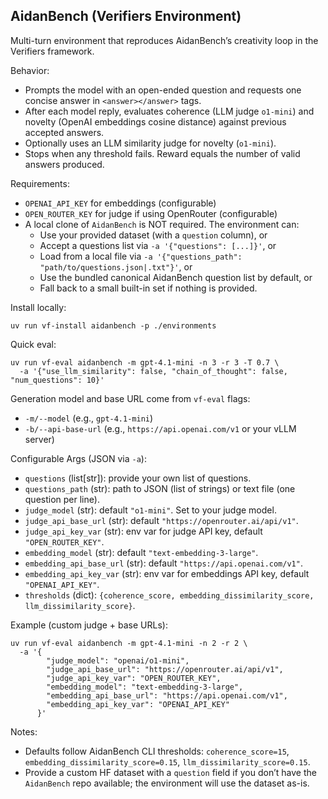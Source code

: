 ## AidanBench (Verifiers Environment)

Multi-turn environment that reproduces AidanBench’s creativity loop in the Verifiers framework.

Behavior:
- Prompts the model with an open-ended question and requests one concise answer in `<answer></answer>` tags.
- After each model reply, evaluates coherence (LLM judge `o1-mini`) and novelty (OpenAI embeddings cosine distance) against previous accepted answers.
- Optionally uses an LLM similarity judge for novelty (`o1-mini`).
- Stops when any threshold fails. Reward equals the number of valid answers produced.

Requirements:
- `OPENAI_API_KEY` for embeddings (configurable)
- `OPEN_ROUTER_KEY` for judge if using OpenRouter (configurable)
- A local clone of `AidanBench` is NOT required. The environment can:
  - Use your provided dataset (with a `question` column), or
  - Accept a questions list via `-a '{"questions": [...]}'`, or
  - Load from a local file via `-a '{"questions_path": "path/to/questions.json|.txt"}'`, or
  - Use the bundled canonical AidanBench question list by default, or
  - Fall back to a small built-in set if nothing is provided.

Install locally:
```
uv run vf-install aidanbench -p ./environments
```

Quick eval:
```
uv run vf-eval aidanbench -m gpt-4.1-mini -n 3 -r 3 -T 0.7 \
  -a '{"use_llm_similarity": false, "chain_of_thought": false, "num_questions": 10}'
```

Generation model and base URL come from `vf-eval` flags:
- `-m/--model` (e.g., `gpt-4.1-mini`)
- `-b/--api-base-url` (e.g., `https://api.openai.com/v1` or your vLLM server)

Configurable Args (JSON via `-a`):
- `questions` (list[str]): provide your own list of questions.
- `questions_path` (str): path to JSON (list of strings) or text file (one question per line).
- `judge_model` (str): default `"o1-mini"`. Set to your judge model.
- `judge_api_base_url` (str): default `"https://openrouter.ai/api/v1"`.
- `judge_api_key_var` (str): env var for judge API key, default `"OPEN_ROUTER_KEY"`.
- `embedding_model` (str): default `"text-embedding-3-large"`.
- `embedding_api_base_url` (str): default `"https://api.openai.com/v1"`.
- `embedding_api_key_var` (str): env var for embeddings API key, default `"OPENAI_API_KEY"`.
- `thresholds` (dict): `{coherence_score, embedding_dissimilarity_score, llm_dissimilarity_score}`.

Example (custom judge + base URLs):
```
uv run vf-eval aidanbench -m gpt-4.1-mini -n 2 -r 2 \
  -a '{
        "judge_model": "openai/o1-mini",
        "judge_api_base_url": "https://openrouter.ai/api/v1",
        "judge_api_key_var": "OPEN_ROUTER_KEY",
        "embedding_model": "text-embedding-3-large",
        "embedding_api_base_url": "https://api.openai.com/v1",
        "embedding_api_key_var": "OPENAI_API_KEY"
      }'
```

Notes:
- Defaults follow AidanBench CLI thresholds: `coherence_score=15`, `embedding_dissimilarity_score=0.15`, `llm_dissimilarity_score=0.15`.
- Provide a custom HF dataset with a `question` field if you don’t have the `AidanBench` repo available; the environment will use the dataset as-is.
